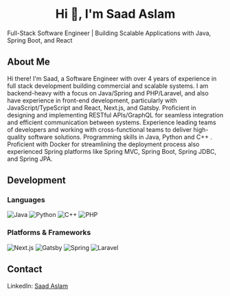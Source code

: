 <h1 align="center">Hi 👋, I'm Saad Aslam</h1>
Full-Stack Software Engineer | Building Scalable Applications with Java, Spring Boot, and React

## About Me
Hi there! I'm Saad, a Software Engineer with over 4 years of experience in full stack development building commercial and scalable systems. I am backend-heavy with a focus on Java/Spring and PHP/Laravel, and also have experience in front-end development, particularly with JavaScript/TypeScript and React, Next.js, and Gatsby. Proficient in designing and implementing RESTful APIs/GraphQL for seamless integration and efficient communication between systems. Experience leading teams of developers and working with cross-functional teams to deliver high-quality software solutions. Programming skills in Java, Python and C++ . Proficient with Docker for streamlining the deployment process also experienced Spring platforms like Spring MVC, Spring Boot, Spring JDBC, and Spring JPA.

## Development
### Languages
![Java](https://img.shields.io/badge/java-%23ED8B00.svg?style=for-the-badge&logo=java&logoColor=white)
![Python](https://img.shields.io/badge/python-3670A0?style=for-the-badge&logo=python&logoColor=ffdd54)
![C++](https://img.shields.io/badge/c++-%2300599C.svg?style=for-the-badge&logo=c%2B%2B&logoColor=white)
![PHP](https://img.shields.io/badge/php-%23ED8C00.svg?style=for-the-badge&logo=php&logoColor=white)

### Platforms & Frameworks
![Next.js](https://img.shields.io/badge/nextjs-%23326ce5.svg?style=for-the-badge&logo=next&logoColor=white)
![Gatsby](https://img.shields.io/badge/gatsby-FCC624?style=for-the-badge&logo=gatsby&logoColor=black)
![Spring](https://img.shields.io/badge/spring-%236DB33F.svg?style=for-the-badge&logo=spring&logoColor=white)
![Laravel](https://img.shields.io/badge/laravel-%23326ce5.svg?style=for-the-badge&logo=laravel&logoColor=black)

## Contact

LinkedIn: [Saad Aslam](https://www.linkedin.com/in/saad-aslam-dev/)

